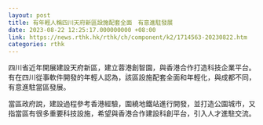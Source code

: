 ```yaml
---
layout: post
title: 有年輕人稱四川天府新區設施配套全面　有意進駐發展
date: 2023-08-22 12:25:17.000000000 +08:00
link: https://news.rthk.hk/rthk/ch/component/k2/1714563-20230822.htm
categories: rthk
---
```


四川省近年開展建設天府新區，建立蓉港創智園，與香港合作打造科技企業平台。有在四川從事軟件開發的年輕人認為，該區設施配套全面和年輕化，與成都不同，有意進駐當區發展。

當區政府說，建設過程參考香港經驗，圍繞地鐵站進行開發，並打造公園城市，又指當區有很多重要科技設施，希望與香港合作建設科創平台，引入人才進駐交流。
